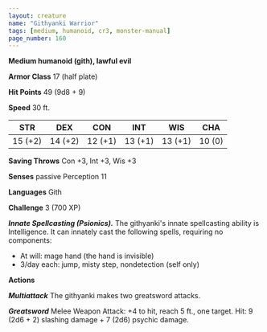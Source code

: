 ```yaml
---
layout: creature
name: "Githyanki Warrior"
tags: [medium, humanoid, cr3, monster-manual]
page_number: 160
---
```


**Medium humanoid (gith), lawful evil**

**Armor Class** 17 (half plate)

**Hit Points** 49  (9d8 + 9)

**Speed** 30 ft.

|   STR   |   DEX   |   CON   |   INT   |   WIS   |   CHA   |
|:-------:|:-------:|:-------:|:-------:|:-------:|:-------:|
| 15 (+2) | 14 (+2) | 12 (+1) | 13 (+1) | 13 (+1) | 10 (0) |

**Saving Throws** Con +3, Int +3, Wis +3

**Senses** passive Perception 11

**Languages** Gith

**Challenge** 3 (700 XP)

***Innate Spellcasting (Psionics).*** The githyanki's innate spellcasting ability is Intelligence. It can innately cast the following spells, requiring no components:
* At will: mage hand (the hand is invisible)
* 3/day each: jump, misty step, nondetection (self only)

**Actions**

***Multiattack*** The githyanki makes two greatsword attacks.

***Greatsword*** Melee Weapon Attack: +4 to hit, reach 5 ft., one target. Hit: 9 (2d6 + 2) slashing damage + 7 (2d6) psychic damage.